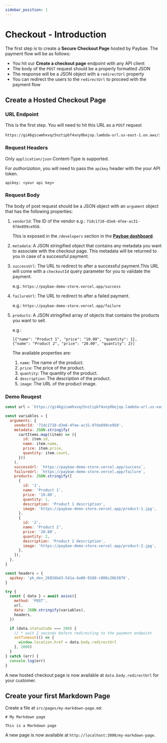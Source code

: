 ```yaml
---
sidebar_position: 1
---
```


# Checkout - Introduction

The first step is to create a **Secure Checkout Page** hosted by Paybae. The payment flow will be as follows:

- You hit our **Create a checkout page** endpoint with any API client
- The body of the `POST` request should be a properly formatted JSON
- The response will be a JSON object with a `redirectUrl` property
- You can redirect the users to the `redirectUrl` to proceed with the payment flow

## Create a Hosted Checkout Page

### URL Endpoint

This is the first step.
You will need to hit this URL as a `POST` request

`https://gi46gicwmhxvqz5nztipbf4xny0bejop.lambda-url.us-east-1.on.aws/`:

### Request Headers

Only `application/json` Content-Type is supported.

For _authorization_, you will need to pass the `apikey` header with the your API token.

    apikey: <your api key>

### Request Body

The body of post request should be a JSON object with an `argument` object that has the following properties:

1. `vendorId`: The ID of the vendor e.g.: `71dc1710-d3e6-4fee-ac31-97de899ce958`.

   This is exposed in the `/developers` section in the **[Paybae dashboard](paybae-dashboard.vercel.app/developers)**.

2. `metadata`: A JSON stringified object that contains any metadata you want to associate with the checkout page. This metadata will be returned to you in case of a successful payment.

3. `successUrl`: The URL to redirect to after a successful payment.This URL will come with a `checkoutId` query parameter for you to validate the payment.

   e.g.: `https://paybae-demo-store.vercel.app/success`

4. `failureUrl`: The URL to redirect to after a failed payment.

   e.g.: `https://paybae-demo-store.vercel.app/failure`

5. `products`: A JSON stringified array of objects that contains the products you want to sell.

   e.g.:

   ```
   [{"name": "Product 1", "price": "10.00", "quantity": 1},
   {"name": "Product 2", "price": "20.00", "quantity": 2}]
   ```

   The available properties are:

   1. `name`: The name of the product.
   2. `price`: The price of the product.
   3. `quantity`: The quantity of the product.
   4. `description`: The description of the product.
   5. `image`: The URL of the product image.

### Demo Reuqest

```jsx title="demo-request.js"
const url = `https://gi46gicwmhxvqz5nztipbf4xny0bejop.lambda-url.us-east-1.on.aws`

const variables = {
  arguments: {
    vendorId: '71dc1710-d3e6-4fee-ac31-97de899ce958',
    metadata: JSON.stringify(
      cartItems.map((item) => ({
        id: item.id,
        name: item.name,
        price: item.price,
        quantity: item.count,
      }))
    ),
    successUrl: `https://paybae-demo-store.vercel.app/success`,
    failureUrl: `https://paybae-demo-store.vercel.app/failure`,
    products: JSON.stringify([
      {
        id: '1',
        name: 'Product 1',
        price: '10.00',
        quantity: 1,
        description: 'Product 1 description',
        image: 'https://paybae-demo-store.vercel.app/product-1.jpg',
      },
      {
        id: '2',
        name: 'Product 2',
        price: '20.00',
        quantity: 2,
        description: 'Product 2 description',
        image: 'https://paybae-demo-store.vercel.app/product-2.jpg',
      },
    ]),
  },
}

const headers = {
  apikey: 'pk_dev_26026b43-541a-4a08-9188-c806c26b3876',
}

try {
  const { data } = await axios({
    method: 'POST',
    url,
    data: JSON.stringify(variables),
    headers,
  })

  if (data.statusCode === 200) {
    // * wait 2 seconds before redirecting to the payment endpoint
    setTimeout(() => {
      window.location.href = data.body.redirectUrl
    }, 2000)
  }
} catch (err) {
  console.log(err)
}
```

A new hosted checkout page is now available at `data.body.redirectUrl` for your customer.

## Create your first Markdown Page

Create a file at `src/pages/my-markdown-page.md`:

```mdx title="src/pages/my-markdown-page.md"
# My Markdown page

This is a Markdown page
```

A new page is now available at `http://localhost:3000/my-markdown-page`.
